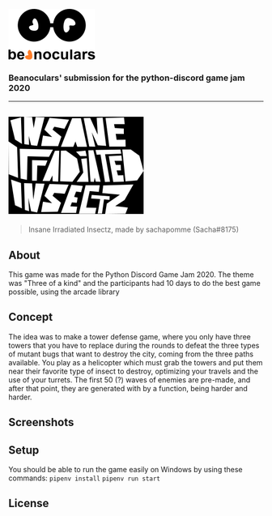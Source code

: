 ![beanoculars' logo](submission/images/icons/beanocularsMINI.png)
### Beanoculars' submission for the python-discord game jam 2020
---
![Insane Irradiated Insectz title screen image](submission/images/icons/titleScreen/title.png)
---
> Insane Irradiated Insectz, made by sachapomme (Sacha#8175)

## About
This game was made for the Python Discord Game Jam 2020. The theme was "Three of a kind" and the participants had 10 days to do the best game possible, using the arcade library

## Concept
The idea was to make a tower defense game, where you only have three towers that you have to replace during the rounds to defeat the three types of mutant bugs that want to destroy the city, coming from the three paths available. You play as a helicopter which must grab the towers and put them near their favorite type of insect to destroy, optimizing your travels and the use of your turrets. The first 50 (?) waves of enemies are pre-made, and after that point, they are generated with by a function, being harder and harder.

## Screenshots

## Setup
You should be able to run the game easily on Windows by using these commands:
`pipenv install`
`pipenv run start`

## License

